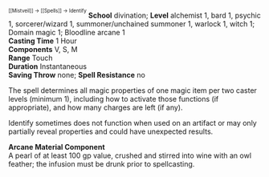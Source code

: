 <sup><sup>[[Mistveil]] → [[Spells]] → Identify</sup></sup> 
**School** divination; **Level** alchemist 1, bard 1, psychic 1, sorcerer/wizard 1, summoner/unchained summoner 1, warlock 1, witch 1; Domain magic 1; Bloodline arcane 1  
**Casting Time** 1 Hour  
**Components** V, S, M  
**Range** Touch  
**Duration** Instantaneous  
**Saving Throw** none; **Spell Resistance** no  

The spell determines all magic properties of one magic item per two caster levels (minimum 1), including how to activate those functions (if appropriate), and how many charges are left (if any).

Identify sometimes does not function when used on an artifact or may only partially reveal properties and could have unexpected results.

**Arcane Material Component**  
A pearl of at least 100 gp value, crushed and stirred into wine with an owl feather; the infusion must be drunk prior to spellcasting.